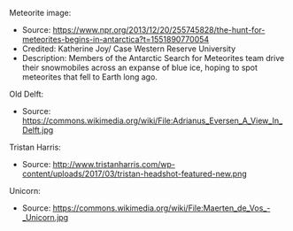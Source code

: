 Meteorite image:

- Source: https://www.npr.org/2013/12/20/255745828/the-hunt-for-meteorites-begins-in-antarctica?t=1551890770054
- Credited: Katherine Joy/ Case Western Reserve University
- Description: Members of the Antarctic Search for Meteorites team drive their snowmobiles across an expanse of blue ice, hoping to spot meteorites that fell to Earth long ago.

Old Delft:

- Source: https://commons.wikimedia.org/wiki/File:Adrianus_Eversen_A_View_In_Delft.jpg

Tristan Harris:

- Source: http://www.tristanharris.com/wp-content/uploads/2017/03/tristan-headshot-featured-new.png

Unicorn:

- Source: https://commons.wikimedia.org/wiki/File:Maerten_de_Vos_-_Unicorn.jpg


